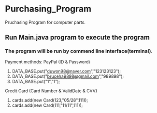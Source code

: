 # Purchasing_Program

Pruchasing Program for computer parts.

## Run Main.java program to execute the program
### The program will be run by commend line interface(terminal).

Payment methods:
PayPal (ID & Password)
  1. DATA_BASE.put("duwon98@naver.com","123123123");
  2. DATA_BASE.put("bruceha9898@gmail.com","989898");
  3. DATA_BASE.put("1","1");
  
  
  Credit Card (Card Number & ValidDate & CVV)
  1. cards.add(new Card(123,"05/28",111));
  2. cards.add(new Card(111,"11/11",111));

